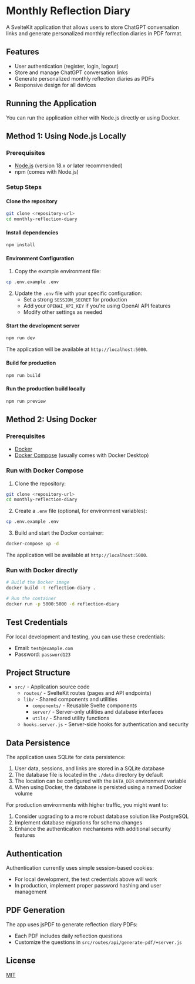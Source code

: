 # Monthly Reflection Diary

A SvelteKit application that allows users to store ChatGPT conversation links and generate personalized monthly reflection diaries in PDF format.

## Features

- User authentication (register, login, logout)
- Store and manage ChatGPT conversation links
- Generate personalized monthly reflection diaries as PDFs
- Responsive design for all devices

## Running the Application

You can run the application either with Node.js directly or using Docker.

## Method 1: Using Node.js Locally

### Prerequisites

- [Node.js](https://nodejs.org/) (version 18.x or later recommended)
- npm (comes with Node.js)

### Setup Steps

#### Clone the repository

```bash
git clone <repository-url>
cd monthly-reflection-diary
```

#### Install dependencies

```bash
npm install
```

#### Environment Configuration

1. Copy the example environment file:

```bash
cp .env.example .env
```

2. Update the `.env` file with your specific configuration:
   - Set a strong `SESSION_SECRET` for production
   - Add your `OPENAI_API_KEY` if you're using OpenAI API features
   - Modify other settings as needed

#### Start the development server

```bash
npm run dev
```

The application will be available at `http://localhost:5000`.

#### Build for production

```bash
npm run build
```

#### Run the production build locally

```bash
npm run preview
```

## Method 2: Using Docker

### Prerequisites

- [Docker](https://www.docker.com/get-started)
- [Docker Compose](https://docs.docker.com/compose/install/) (usually comes with Docker Desktop)

### Run with Docker Compose

1. Clone the repository:

```bash
git clone <repository-url>
cd monthly-reflection-diary
```

2. Create a `.env` file (optional, for environment variables):

```bash
cp .env.example .env
```

3. Build and start the Docker container:

```bash
docker-compose up -d
```

The application will be available at `http://localhost:5000`.

### Run with Docker directly

```bash
# Build the Docker image
docker build -t reflection-diary .

# Run the container
docker run -p 5000:5000 -d reflection-diary
```

## Test Credentials

For local development and testing, you can use these credentials:

- Email: `test@example.com`
- Password: `password123`

## Project Structure

- `src/` - Application source code
  - `routes/` - SvelteKit routes (pages and API endpoints)
  - `lib/` - Shared components and utilities
    - `components/` - Reusable Svelte components
    - `server/` - Server-only utilities and database interfaces
    - `utils/` - Shared utility functions
  - `hooks.server.js` - Server-side hooks for authentication and security

## Data Persistence

The application uses SQLite for data persistence:

1. User data, sessions, and links are stored in a SQLite database
2. The database file is located in the `./data` directory by default
3. The location can be configured with the `DATA_DIR` environment variable
4. When using Docker, the database is persisted using a named Docker volume

For production environments with higher traffic, you might want to:

1. Consider upgrading to a more robust database solution like PostgreSQL
2. Implement database migrations for schema changes
3. Enhance the authentication mechanisms with additional security features

## Authentication

Authentication currently uses simple session-based cookies:

- For local development, the test credentials above will work
- In production, implement proper password hashing and user management

## PDF Generation

The app uses jsPDF to generate reflection diary PDFs:

- Each PDF includes daily reflection questions
- Customize the questions in `src/routes/api/generate-pdf/+server.js`

## License

[MIT](LICENSE)